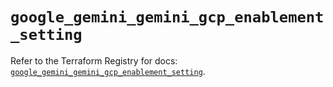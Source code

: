# `google_gemini_gemini_gcp_enablement_setting`

Refer to the Terraform Registry for docs: [`google_gemini_gemini_gcp_enablement_setting`](https://registry.terraform.io/providers/hashicorp/google-beta/6.33.0/docs/resources/google_gemini_gemini_gcp_enablement_setting).
